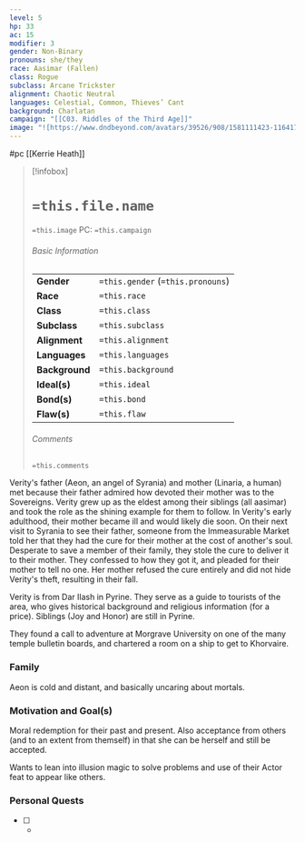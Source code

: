 ```yaml
---
level: 5
hp: 33
ac: 15
modifier: 3
gender: Non-Binary
pronouns: she/they
race: Aasimar (Fallen)
class: Rogue
subclass: Arcane Trickster
alignment: Chaotic Neutral
languages: Celestial, Common, Thieves’ Cant
background: Charlatan
campaign: "[[C03. Riddles of the Third Age]]"
image: "![https://www.dndbeyond.com/avatars/39526/908/1581111423-116417392.jpeg|250](https://www.dndbeyond.com/avatars/39526/908/1581111423-116417392.jpeg)"
---
```

 #pc [[Kerrie Heath]]

> [!infobox]
> # `=this.file.name`
> `=this.image`
> PC: `=this.campaign`
> ###### Basic Information
> |  |  |
> | ---- | ---- |
> | **Gender** | `=this.gender` (`=this.pronouns`) |
> | **Race** | `=this.race` |
> | **Class** | `=this.class` |
> | **Subclass** | `=this.subclass` |
> | **Alignment** | `=this.alignment` |
> | **Languages** | `=this.languages` |
> | **Background** | `=this.background` |
> | **Ideal(s)** | `=this.ideal` |
> | **Bond(s)** | `=this.bond` |
> | **Flaw(s)** | `=this.flaw` |
> ###### Comments
> `=this.comments`

Verity's father (Aeon, an angel of Syrania) and mother (Linaria, a human) met because their father admired how devoted their mother was to the Sovereigns. Verity grew up as the eldest among their siblings (all aasimar) and took the role as the shining example for them to follow. In Verity's early adulthood, their mother became ill and would likely die soon. On their next visit to Syrania to see their father, someone from the Immeasurable Market told her that they had the cure for their mother at the cost of another's soul. Desperate to save a member of their family, they stole the cure to deliver it to their mother. They confessed to how they got it, and pleaded for their mother to tell no one. Her mother refused the cure entirely and did not hide Verity's theft, resulting in their fall.

Verity is from Dar Ilash in Pyrine. They serve as a guide to tourists of the area, who gives historical background and religious information (for a price). Siblings (Joy and Honor) are still in Pyrine.

They found a call to adventure at Morgrave University on one of the many temple bulletin boards, and chartered a room on a ship to get to Khorvaire.

### Family

Aeon is cold and distant, and basically uncaring about mortals.

### Motivation and Goal(s)

Moral redemption for their past and present. Also acceptance from others (and to an extent from themself) in that she can be herself and still be accepted.

Wants to lean into illusion magic to solve problems and use of their Actor feat to appear like others.

### Personal Quests

 - [ ]  -

